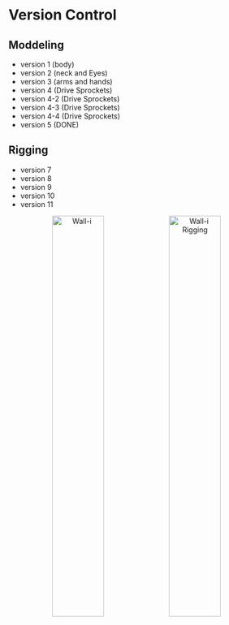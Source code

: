 # Version Control
## Moddeling
- version 1 (body)
- version 2 (neck and Eyes)
- version 3 (arms and hands)
- version 4 (Drive Sprockets)
- version 4-2 (Drive Sprockets)
- version 4-3 (Drive Sprockets)
- version 4-4 (Drive Sprockets)
- version 5 (DONE)
## Rigging
- version 7
- version 8
- version 9
- version 10
- version 11


<p align="center">
  <img src="https://github.com/FPG1THUB/The-Wall-i-Project/blob/main/Photos/Wall-i.png" alt="Wall-i" width="45%">
  <img src="https://github.com/FPG1THUB/The-Wall-i-Project/blob/main/Photos/Wall-i-Rigging.PNG" alt="Wall-i Rigging" width="45%">
</p>

